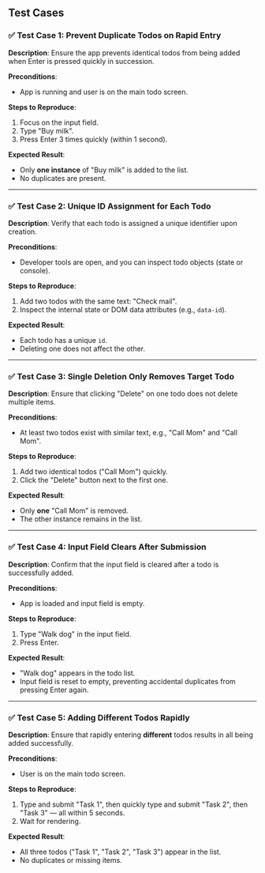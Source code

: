 ## Test Cases

### ✅ Test Case 1: Prevent Duplicate Todos on Rapid Entry

**Description**: Ensure the app prevents identical todos from being added when Enter is pressed quickly in succession.

**Preconditions**:
- App is running and user is on the main todo screen.

**Steps to Reproduce**:
1. Focus on the input field.
2. Type "Buy milk".
3. Press Enter 3 times quickly (within 1 second).

**Expected Result**:
- Only **one instance** of "Buy milk" is added to the list.
- No duplicates are present.

---

### ✅ Test Case 2: Unique ID Assignment for Each Todo

**Description**: Verify that each todo is assigned a unique identifier upon creation.

**Preconditions**:
- Developer tools are open, and you can inspect todo objects (state or console).

**Steps to Reproduce**:
1. Add two todos with the same text: "Check mail".
2. Inspect the internal state or DOM data attributes (e.g., `data-id`).

**Expected Result**:
- Each todo has a unique `id`.
- Deleting one does not affect the other.

---

### ✅ Test Case 3: Single Deletion Only Removes Target Todo

**Description**: Ensure that clicking "Delete" on one todo does not delete multiple items.

**Preconditions**:
- At least two todos exist with similar text, e.g., "Call Mom" and "Call Mom".

**Steps to Reproduce**:
1. Add two identical todos ("Call Mom") quickly.
2. Click the "Delete" button next to the first one.

**Expected Result**:
- Only **one** "Call Mom" is removed.
- The other instance remains in the list.

---

### ✅ Test Case 4: Input Field Clears After Submission

**Description**: Confirm that the input field is cleared after a todo is successfully added.

**Preconditions**:
- App is loaded and input field is empty.

**Steps to Reproduce**:
1. Type "Walk dog" in the input field.
2. Press Enter.

**Expected Result**:
- "Walk dog" appears in the todo list.
- Input field is reset to empty, preventing accidental duplicates from pressing Enter again.

---

### ✅ Test Case 5: Adding Different Todos Rapidly

**Description**: Ensure that rapidly entering **different** todos results in all being added successfully.

**Preconditions**:
- User is on the main todo screen.

**Steps to Reproduce**:
1. Type and submit "Task 1", then quickly type and submit "Task 2", then "Task 3" — all within 5 seconds.
2. Wait for rendering.

**Expected Result**:
- All three todos ("Task 1", "Task 2", "Task 3") appear in the list.
- No duplicates or missing items.

